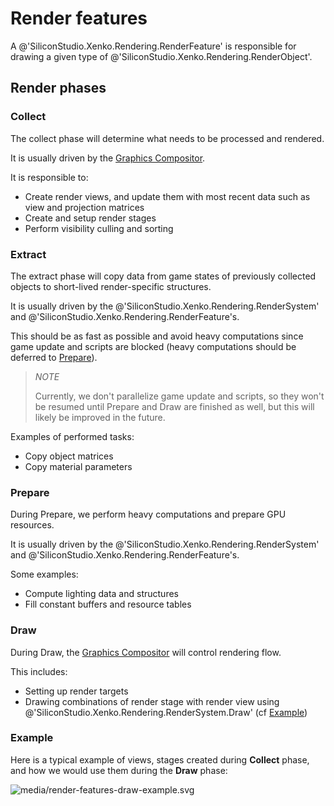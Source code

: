 # Render features

A @'SiliconStudio.Xenko.Rendering.RenderFeature' is responsible for drawing a given type of @'SiliconStudio.Xenko.Rendering.RenderObject'.

## Render phases

### Collect

The collect phase will determine what needs to be processed and rendered.

It is usually driven by the [Graphics Compositor](../graphics-compositor/index.md).

It is responsible to:
* Create render views, and update them with most recent data such as view and projection matrices
* Create and setup render stages
* Perform visibility culling and sorting

### Extract

The extract phase will copy data from game states of previously collected objects to short-lived render-specific structures.

It is usually driven by the @'SiliconStudio.Xenko.Rendering.RenderSystem' and @'SiliconStudio.Xenko.Rendering.RenderFeature's.

This should be as fast as possible and avoid heavy computations since game update and scripts are blocked (heavy computations should be deferred to [Prepare](#prepare)).

> *NOTE*
>
> Currently, we don't parallelize game update and scripts, so they won't be resumed until Prepare and Draw are finished as well, but this will likely be improved in the future.

Examples of performed tasks:
* Copy object matrices
* Copy material parameters

### Prepare

During Prepare, we perform heavy computations and prepare GPU resources.

It is usually driven by the @'SiliconStudio.Xenko.Rendering.RenderSystem' and @'SiliconStudio.Xenko.Rendering.RenderFeature's.

Some examples:
* Compute lighting data and structures
* Fill constant buffers and resource tables

### Draw

During Draw, the [Graphics Compositor](../graphics-compositor/index.md) will control rendering flow.

This includes:
* Setting up render targets
* Drawing combinations of render stage with render view using @'SiliconStudio.Xenko.Rendering.RenderSystem.Draw' (cf [Example](#example))

### Example

Here is a typical example of views, stages created during **Collect** phase, and how we would use them during the **Draw** phase:

![media/render-features-draw-example.svg](media/render-features-draw-example.svg)

